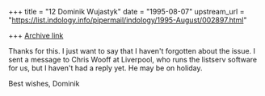 +++
title = "12 Dominik Wujastyk"
date = "1995-08-07"
upstream_url = "https://list.indology.info/pipermail/indology/1995-August/002897.html"

+++
[Archive link](https://list.indology.info/pipermail/indology/1995-August/002897.html)

Thanks for this.  I just want to say that I haven't forgotten about the
issue.  I sent a message to Chris Wooff at Liverpool, who runs the
listserv software for us, but I haven't had a reply yet.  He may be on
holiday.

Best wishes,
Dominik







